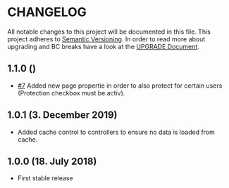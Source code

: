 # CHANGELOG

All notable changes to this project will be documented in this file. This project adheres to [Semantic Versioning](http://semver.org/).
In order to read more about upgrading and BC breaks have a look at the [UPGRADE Document](UPGRADE.md).

## 1.1.0 ()

+ [#7](https://github.com/luyadev/luya-module-userauth/pull/7) Added new page propertie in order to also protect for certain users (Protection checkbox must be activ).

## 1.0.1 (3. December 2019)

+ Added cache control to controllers to ensure no data is loaded from cache.

## 1.0.0 (18. July 2018)

+ First stable release
